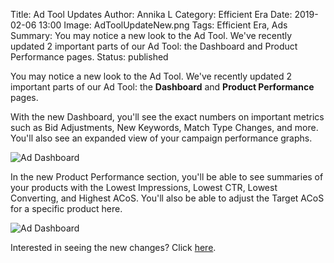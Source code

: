 Title: Ad Tool Updates
Author: Annika L
Category: Efficient Era
Date: 2019-02-06 13:00
Image: AdToolUpdateNew.png
Tags: Efficient Era, Ads
Summary: You may notice a new look to the Ad Tool. We've recently updated 2 important parts of our Ad Tool: the Dashboard and Product Performance pages.
Status: published

You may notice a new look to the Ad Tool. We've recently updated 2 important parts of our Ad Tool: the **Dashboard** and **Product Performance** pages.

With the new Dashboard, you'll see the exact numbers on important metrics such as Bid Adjustments, New Keywords, Match Type Changes, and more.  You'll also see an expanded view of your campaign performance graphs. 

![Ad Dashboard](/images/thumbnails/blog/2019/02/AdDashboard_large.png) 

In the new Product Performance section, you'll be able to see summaries of your products with the Lowest Impressions, Lowest CTR, Lowest Converting, and Highest ACoS. You'll also be able to adjust the Target ACoS for a specific product here. 

![Ad Dashboard](/images/thumbnails/blog/2019/02/AdToolProductPerformance_large.png) 

Interested in seeing the new changes? Click [here](https://app.efficientera.com/ads/dashboard). 